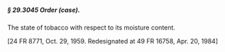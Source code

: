 ##### § 29.3045 Order (case). #####

The state of tobacco with respect to its moisture content.

[24 FR 8771, Oct. 29, 1959. Redesignated at 49 FR 16758, Apr. 20, 1984]